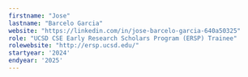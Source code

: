 ```yaml
---
firstname: "Jose"
lastname: "Barcelo Garcia"
website: "https://linkedin.com/in/jose-barcelo-garcia-640a50325"
role: "UCSD CSE Early Research Scholars Program (ERSP) Trainee"
rolewebsite: "http://ersp.ucsd.edu/"
startyear: '2024'
endyear: '2025'
---
```


